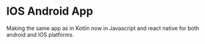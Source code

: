 # IOS Android App

Making the same app as in Kotlin now in Javascript and react native for both android and IOS platforms.
